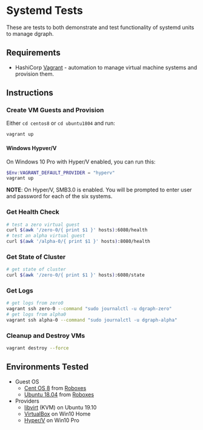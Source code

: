 # Systemd Tests

These are tests to both demonstrate and test functionality of systemd units to manage dgraph.

## Requirements

* HashiCorp [Vagrant](https://www.vagrantup.com/) - automation to manage virtual machine systems and provision them.

## Instructions

### Create VM Guests and Provision

Either `cd centos8` or `cd ubuntu1804` and run:

```bash
vagrant up
```

#### Windows Hypver/V

On Windows 10 Pro with Hyper/V enabled, you can run this:

```powershell
$Env:VAGRANT_DEFAULT_PROVIDER = "hyperv"
vagrant up
```

**NOTE**: On Hyper/V, SMB3.0 is enabled.  You will be prompted to enter user and password for each of the six systems.

### Get Health Check

```bash
# test a zero virtual guest
curl $(awk '/zero-0/{ print $1 }' hosts):6080/health
# test an alpha virtual guest
curl $(awk '/alpha-0/{ print $1 }' hosts):8080/health
```

### Get State of Cluster

```bash
# get state of cluster
curl $(awk '/zero-0/{ print $1 }' hosts):6080/state
```

### Get Logs

```bash
# get logs from zero0
vagrant ssh zero-0 --command "sudo journalctl -u dgraph-zero"
# get logs from alpha0
vagrant ssh alpha-0 --command "sudo journalctl -u dgraph-alpha"
```
### Cleanup and Destroy VMs

```bash
vagrant destroy --force
```

## Environments Tested

* Guest OS
  * [Cent OS 8](https://app.vagrantup.com/generic/boxes/centos8) from [Roboxes](https://roboxes.org/)
  * [Ubuntu 18.04](https://app.vagrantup.com/generic/boxes/ubuntu1804) from [Roboxes](https://roboxes.org/)
* Providers
  * [libvirt](https://github.com/vagrant-libvirt/vagrant-libvirt) (KVM) on Ubuntu 19.10
  * [VirtualBox](https://www.vagrantup.com/docs/providers/virtualbox) on Win10 Home
  * [Hyper/V](https://www.vagrantup.com/docs/providers/hyperv) on Win10 Pro
